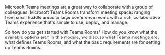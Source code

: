 Microsoft Teams meetings are a great way to collaborate with a group of colleagues. Microsoft Teams Rooms transform meeting spaces ranging from small huddle areas to large conference rooms with a rich, collaborative Teams experience that's simple to use, deploy, and manage.

So how do you get started with Teams Rooms? How do you know what the available options are?  In this module, we discuss what Teams meetings are, what defines Teams Rooms, and what the basic requirements are for setting up Teams Rooms.
